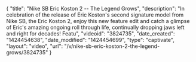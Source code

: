 {
    "title": "Nike SB Eric Koston 2 -- The Legend Grows",
    "description": "In celebration of the release of Eric Koston's second signature model from Nike SB, the Eric Koston 2, enjoy this new feature edit and catch a glimpse of Eric's amazing ongoing roll through life, continually dropping jaws left and right for decades! Featu",
    "videoid": "3824735",
    "date_created": "1424454638",
    "date_modified": "1424454699",
    "type": "captivate",
    "layout": "video",
    "url": "\/v\/nike-sb-eric-koston-2-the-legend-grows\/3824735"
}